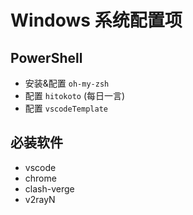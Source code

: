 # Windows 系统配置项 

## PowerShell  

- 安装&配置 `oh-my-zsh`
- 配置 `hitokoto` (每日一言)
- 配置 `vscodeTemplate`

## 必装软件  

- vscode
- chrome
- clash-verge
- v2rayN